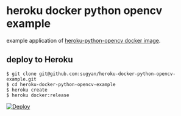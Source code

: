 # heroku docker python opencv example

example application of [heroku-python-opencv docker image](https://hub.docker.com/r/sugyan/heroku-python-opencv/).

## deploy to Heroku ##

    $ git clone git@github.com:sugyan/heroku-docker-python-opencv-example.git
    $ cd heroku-docker-python-opencv-example
    $ heroku create
    $ heroku docker:release

[![Deploy](https://www.herokucdn.com/deploy/button.svg)](https://heroku.com/deploy)

